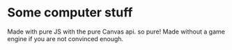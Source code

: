 # Some computer stuff

Made with pure JS with the pure Canvas api. so pure! Made without a game engine if you are not convinced enough.